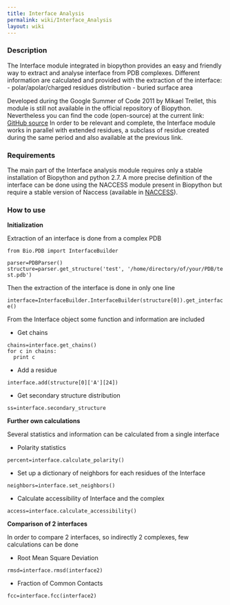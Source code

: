 ```yaml
---
title: Interface Analysis
permalink: wiki/Interface_Analysis
layout: wiki
---
```


### Description

The Interface module integrated in biopython provides an easy and
friendly way to extract and analyse interface from PDB complexes.
Different information are calculated and provided with the extraction of
the interface: - polar/apolar/charged residues distribution - buried
surface area

Developed during the Google Summer of Code 2011 by Mikael Trellet, this
module is still not available in the official repository of Biopython.
Nevertheless you can find the code (open-source) at the current link:
[GitHub
source](https://github.com/mtrellet/biopython/tree/interface_analysis)
In order to be relevant and complete, the Interface module works in
parallel with extended residues, a subclass of residue created during
the same period and also available at the previous link.

### Requirements

The main part of the Interface analysis module requires only a stable
installation of Biopython and python 2.7. A more precise definition of
the interface can be done using the NACCESS module present in Biopython
but require a stable version of Naccess (available in
[NACCESS](http://www.bioinf.manchester.ac.uk/naccess/)).

### How to use

**Initialization**

Extraction of an interface is done from a complex PDB

`from Bio.PDB import InterfaceBuilder`  
  
`parser=PDBParser()`  
`structure=parser.get_structure('test', '/home/directory/of/your/PDB/test.pdb')`

Then the extraction of the interface is done in only one line

`interface=InterfaceBuilder.InterfaceBuilder(structure[0]).get_interface()`

From the Interface object some function and information are included

-   Get chains

`chains=interface.get_chains()`  
`for c in chains:`  
`  print c`

-   Add a residue

`interface.add(structure[0]['A'][24])`

-   Get secondary structure distribution

`ss=interface.secondary_structure`

**Further own calculations**

Several statistics and information can be calculated from a single
interface

-   Polarity statistics

`percent=interface.calculate_polarity()`

-   Set up a dictionary of neighbors for each residues of the Interface

`neighbors=interface.set_neighbors()`

-   Calculate accessibility of Interface and the complex

`access=interface.calculate_accessibility()`

**Comparison of 2 interfaces**

In order to compare 2 interfaces, so indirectly 2 complexes, few
calculations can be done

-   Root Mean Square Deviation

`rmsd=interface.rmsd(interface2)`

-   Fraction of Common Contacts

`fcc=interface.fcc(interface2)`
